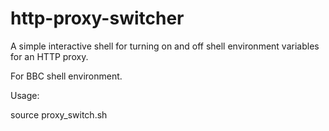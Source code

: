 http-proxy-switcher
===================

A simple interactive shell for turning on and off shell environment variables for an HTTP proxy.

For BBC shell environment.

Usage:

  source proxy_switch.sh
